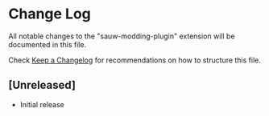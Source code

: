 # Change Log

All notable changes to the "sauw-modding-plugin" extension will be documented in this file.

Check [Keep a Changelog](http://keepachangelog.com/) for recommendations on how to structure this file.

## [Unreleased]

- Initial release